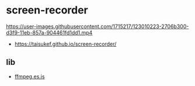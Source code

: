 # screen-recorder

https://user-images.githubusercontent.com/1715217/123010223-2706b300-d3f9-11eb-857a-904461fd1dd1.mp4

- https://taisukef.github.io/screen-recorder/

## lib

- [ffmpeg.es.js](https://github.com/taisukef/ffmpeg.es.js/)
